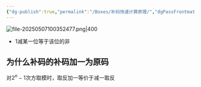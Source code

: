```yaml
---
{"dg-publish":true,"permalink":"/Boxes/补码快速计算原理/","dgPassFrontmatter":true,"created":"2025-05-07T10:03:35.167+08:00","updated":"2025-05-28T17:38:14.264+08:00"}
---
```



![file-20250507100352477.png|400](/img/user/images/%E8%A1%A5%E7%A0%81%E5%BF%AB%E9%80%9F%E8%AE%A1%E7%AE%97%E5%8E%9F%E7%90%86/file-20250507100352477.png)
- 1减某一位等于该位的非

## 为什么补码的补码加一为原码
对$2^n-1$次方取模时，取反加一等价于减一取反
